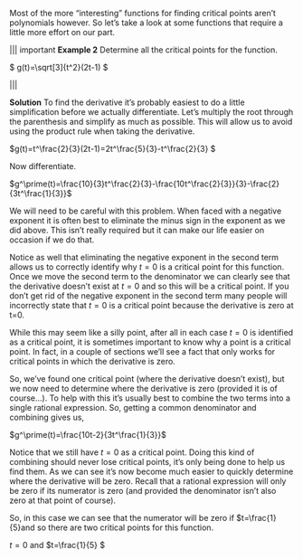 Most of the more “interesting” functions for finding critical points aren’t polynomials however.  So let’s take a look at some functions that require a little more effort on our part.

||| important
**Example 2**
Determine all the critical points for the function.

$ g(t)=\sqrt[3]{t^2}(2t-1) $

|||

**Solution**
To find the derivative it’s probably easiest to do a little simplification before we actually differentiate.  Let’s multiply the root through the parenthesis and simplify as much as possible.  This will allow us to avoid using the product rule when taking the derivative.

$g(t)=t^\frac{2}{3}(2t-1)=2t^\frac{5}{3}-t^\frac{2}{3} $

Now differentiate.

$g^\prime(t)=\frac{10}{3}t^\frac{2}{3}-\frac{10t^\frac{2}{3}}{3}-\frac{2}{3t^\frac{1}{3}}$

We will need to be careful with this problem.  When faced with a negative exponent it is often best to eliminate the minus sign in the exponent as we did above.  This isn’t really required but it can make our life easier on occasion if we do that. 

 
Notice as well that eliminating the negative exponent in the second term allows us to correctly identify why  $t=0$ is a critical point for this function.  Once we move the second term to the denominator we can clearly see that the derivative doesn’t exist at $t=0$ and so this will be a critical point.  If you don’t get rid of the negative exponent in the second term many people will incorrectly state that $t=0$ is a critical point because the derivative is zero at t=0.  

While this may seem like a silly point, after all in each case $t=0$ is identified as a critical point, it is sometimes important to know why a point is a critical point.  In fact, in a couple of sections we’ll see a fact that only works for critical points in which the derivative is zero.

 
So, we’ve found one critical point (where the derivative doesn’t exist), but we now need to determine where the derivative is zero (provided it is of course…).  To help with this it’s usually best to combine the two terms into a single rational expression.  So, getting a common denominator and combining gives us,

$g^\prime(t)=\frac{10t-2}{3t^\frac{1}{3}}$

Notice that we still have $t=0$ as a critical point.  Doing this kind of combining should never lose critical points, it’s only being done to help us find them.  As we can see it’s now become much easier to quickly determine where the derivative will be zero.  Recall that a rational expression will only be zero if its numerator is zero (and provided the denominator isn’t also zero at that point of course).

So, in this case we can see that the numerator will be zero if $t=\frac{1}{5}and so there are two critical points for this function.

$t=0$ and $t=\frac{1}{5} $
